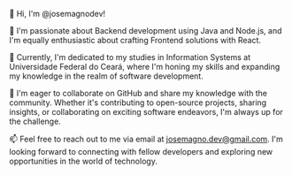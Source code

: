 👋 Hi, I'm @josemagnodev!

👀 I'm passionate about Backend development using Java and Node.js, and I'm equally enthusiastic about crafting Frontend solutions with React.

🌱 Currently, I'm dedicated to my studies in Information Systems at Universidade Federal do Ceará, where I'm honing my skills and expanding my knowledge in the realm of software development.

💞️ I'm eager to collaborate on GitHub and share my knowledge with the community. Whether it's contributing to open-source projects, sharing insights, or collaborating on exciting software endeavors, I'm always up for the challenge.

📫 Feel free to reach out to me via email at josemagno.dev@gmail.com. I'm looking forward to connecting with fellow developers and exploring new opportunities in the world of technology.


<!---
josemagnodev/josemagnodev is a ✨ special ✨ repository because its `README.md` (this file) appears on your GitHub profile.
You can click the Preview link to take a look at your changes.
--->
